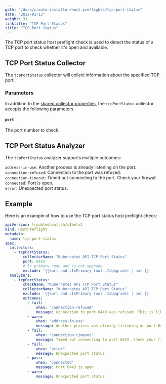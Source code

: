 ```yaml
---
path: "/docs/create-installer/host-preflights/tcp-port-status"
date: "2022-01-13"
weight: 31
linktitle: "TCP Port Status"
title: "TCP Port Status"
---
```

 
The TCP port status host preflight check is used to detect the status of a TCP port to check whether it's open and available.

## TCP Port Status Collector

The `tcpPortStatus` collector will collect information about the specified TCP port.

### Parameters

In addition to the [shared collector properties](https://troubleshoot.sh/docs/collect/collectors/#shared-properties), the `tcpPortStatus` collector accepts the following parameters:

#### `port`

The port number to check.

## TCP Port Status Analyzer

The `tcpPortStatus` analyzer supports multiple outcomes:

`address-in-use`: Another process is already listening on the port.<br/>
`connection-refused`: Connection to the port was refused.<br/>
`connection-timeout`: Timed out connecting to the port. Check your firewall.<br/>
`connected`: Port is open.<br/>
`error`: Unexpected port status.

## Example

Here is an example of how to use the TCP port status host preflight check:

```yaml
apiVersion: troubleshoot.sh/v1beta2
kind: HostPreflight
metadata:
  name: tcp-port-status
spec:
  collectors:
    - tcpPortStatus:
        collectorName: "Kubernetes API TCP Port Status"
        port: 6443
        # Is primary node and is not upgrade
        exclude: '{{kurl and .IsPrimary (not .IsUpgrade) | not }}'
  analyzers:
    - tcpPortStatus:
        checkName: "Kubernetes API TCP Port Status"
        collectorName: "Kubernetes API TCP Port Status"
        exclude: '{{kurl and .IsPrimary (not .IsUpgrade) | not }}'
        outcomes:
          - fail:
              when: "connection-refused"
              message: Connection to port 6443 was refused. This is likely to be a routing problem since this preflight configures a test server to listen on this port.
          - warn:
              when: "address-in-use"
              message: Another process was already listening on port 6443.
          - fail:
              when: "connection-timeout"
              message: Timed out connecting to port 6443. Check your firewall.
          - fail:
              when: "error"
              message: Unexpected port status
          - pass:
              when: "connected"
              message: Port 6443 is open
          - warn:
              message: Unexpected port status
```
